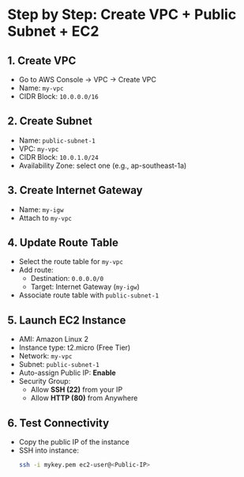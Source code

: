 # Step by Step: Create VPC + Public Subnet + EC2

## 1. Create VPC
- Go to AWS Console → VPC → Create VPC
- Name: `my-vpc`
- CIDR Block: `10.0.0.0/16`

## 2. Create Subnet
- Name: `public-subnet-1`
- VPC: `my-vpc`
- CIDR Block: `10.0.1.0/24`
- Availability Zone: select one (e.g., ap-southeast-1a)

## 3. Create Internet Gateway
- Name: `my-igw`
- Attach to `my-vpc`

## 4. Update Route Table
- Select the route table for `my-vpc`
- Add route:  
  - Destination: `0.0.0.0/0`  
  - Target: Internet Gateway (`my-igw`)
- Associate route table with `public-subnet-1`

## 5. Launch EC2 Instance
- AMI: Amazon Linux 2
- Instance type: t2.micro (Free Tier)
- Network: `my-vpc`
- Subnet: `public-subnet-1`
- Auto-assign Public IP: **Enable**
- Security Group:  
  - Allow **SSH (22)** from your IP  
  - Allow **HTTP (80)** from Anywhere  

## 6. Test Connectivity
- Copy the public IP of the instance
- SSH into instance:
  ```bash
  ssh -i mykey.pem ec2-user@<Public-IP>
